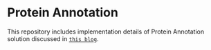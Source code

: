 # Protein Annotation
This repository includes implementation details of Protein Annotation solution discussed in [`this blog`](https://fahadsahli.com/leveraging-amazon-web-services-to-advance-protein-annotation/).
